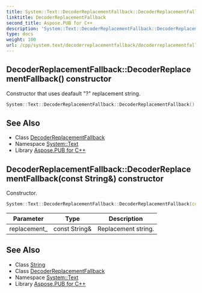 ```yaml
---
title: System::Text::DecoderReplacementFallback::DecoderReplacementFallback constructor
linktitle: DecoderReplacementFallback
second_title: Aspose.PUB for C++
description: 'System::Text::DecoderReplacementFallback::DecoderReplacementFallback constructor. Constructor that uses deafault "?" replacement string in C++.'
type: docs
weight: 100
url: /cpp/system.text/decoderreplacementfallback/decoderreplacementfallback/
---
```

## DecoderReplacementFallback::DecoderReplacementFallback() constructor


Constructor that uses deafault "?" replacement string.

```cpp
System::Text::DecoderReplacementFallback::DecoderReplacementFallback()
```

## See Also

* Class [DecoderReplacementFallback](../)
* Namespace [System::Text](../../)
* Library [Aspose.PUB for C++](../../../)
## DecoderReplacementFallback::DecoderReplacementFallback(const String\&) constructor


Constructor.

```cpp
System::Text::DecoderReplacementFallback::DecoderReplacementFallback(const String &replacement_)
```


| Parameter | Type | Description |
| --- | --- | --- |
| replacement_ | const String\& | Replacement string. |

## See Also

* Class [String](../../../system/string/)
* Class [DecoderReplacementFallback](../)
* Namespace [System::Text](../../)
* Library [Aspose.PUB for C++](../../../)
